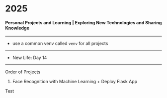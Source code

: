 # 2025
#### Personal Projects and Learning | Exploring New Technologies and Sharing Knowledge

---

- use a common venv called `venv` for all projects

--- 

- New Life: Day 14

---
Order of Projects

1. Face Recognition with Machine Learning + Deploy Flask App


Test
